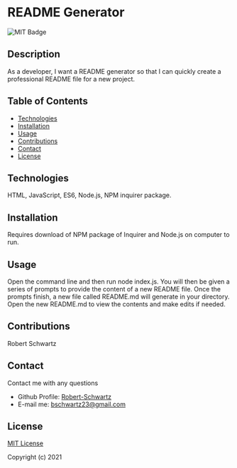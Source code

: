 
# README Generator

![MIT Badge](https://img.shields.io/badge/License-MIT-brightgreen)

## Description
As a developer, I want a README generator so that I can quickly create a professional README file for a new project.

## Table of Contents
- [Technologies](#Technologies)
- [Installation](#Installation)
- [Usage](#usage)
- [Contributions](#Contributions)
- [Contact](#Contact)
- [License](#license)

## Technologies
HTML, JavaScript, ES6, Node.js, NPM inquirer package.

## Installation
Requires download of NPM package of Inquirer and Node.js on computer to run.

## Usage
Open the command line and then run node index.js.  You will then be given a series of prompts to provide the content of a new README file.  Once the prompts finish, a new file called README.md will generate in your directory.  Open the new README.md to view the contents and make edits if needed.

## Contributions
Robert Schwartz

## Contact
Contact me with any questions
- Github Profile: [Robert-Schwartz](https://github.com/Robert-Schwartz/)
- E-mail me: bschwartz23@gmail.com

## License
[MIT License](https://opensource.org/licenses/MIT)

Copyright (c) 2021
